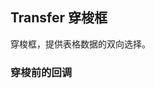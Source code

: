<div class="demo-header">
<p class="overviewicon">
  <span class="wapi-ui-transfer"/>
</p>

## Transfer 穿梭框

<nova-uxlink widget-name="Transfer"></nova-uxlink>

穿梭框，提供表格数据的双向选择。
</div>

### 穿梭前的回调

<nova-demo-view link="transfer/before-transfer.vue"></nova-demo-view>

<br>

<nova-attributes link="transfer"></nova-attributes>
